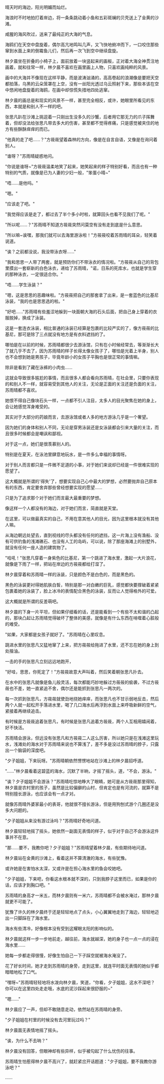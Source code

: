 <link rel="stylesheet" href="../../styles/text.css" />

晴天时的海边，阳光明媚而灿烂。

海浪时不时地拍打着岸边，将一条条跳动着小鱼和五彩斑斓的贝壳送上了金黄的沙滩。

咸腥的海风吹过，送来了最纯正的大海的气息。

海鸥们在天空中盘旋着，偶尔高亢地鸣叫几声，又飞快地俯冲而下，一口咬住那些窜到水面上来的倒霉鱼儿们，然后再一次飞到空中继续盘旋。

林夕晨坐在折叠的小椅子上，面前放着一块竖起来的画板，正对着大海全神贯注地画着，就和往常一样，林夕晨不喜欢在画里画上人物，只喜欢画纯粹的风景。

画中的大海并不像现在这样平静，而是波涛汹涌的，高高卷起的浪潮像是要把天空都拍落，乌黑的云朵笼罩在上空，没有一丝阳光透过乌云照射下来，那些本该在空中悠闲地盘旋着的海鸥，在画中却惊慌失措地四处逃窜。

林夕晨的画总是和现实的风景不一样，甚至完全相反，或许，她眼里所看见的东西，本就是和别人不一样的吧。

张思凡趴在沙滩上挑逗着一只刚出生没多久的沙蟹，后者用它那无力的爪子挥舞着，但却没法给张思凡带去多大的伤害，甚至都不觉得疼痛，只是感觉被夹住的地方有些酥酥痒痒的而已。

"他真的走了吧......？"方莜莜望着森林的方向，像是在自言自语，又像是在询问着别人。

"谁呀？"苏雨晴疑惑地问。

"你说是谁呀\~"方莜莜温柔地笑了起来，她笑起来的样子特别好看，而且也有一种特别的气质，就像是已为人妻的少妇一般，"笨蛋小晴\~"

"唔......是他吗。"

"嗯。"

"应该走了吧。"

"我觉得应该是走了，都过去了半个多小时啦，就算回头也看不见我们了呢。"

"所以呢......？"苏雨晴不知道方莜莜突然问莫空有没有走到底是什么意思。

"所以嘛\~诶嘿，那我们就可以去海里游泳啦！"方莜莜咬着苏雨晴的耳朵，轻笑着说道。

"诶？之前都没说，我没带泳衣呀......"

"我和思思一人带了两套，就是预防你们不带泳衣的情况啦。"方莜莜从自己的背包里摸出一套崭新的白色泳衣，递给了苏雨晴，"诺，日系的死库水，也就是学生穿的那种泳衣，一定很适合你。"

"唔......学生泳装？"

"嗯，这是思思的恶趣味啦。"方莜莜把自己的那套拿了出来，是一套蓝色的比基尼泳装，"我的也是思思选的啦。"

"好吧......"苏雨晴有些羞涩地躲到一块面朝大海的石头后面，把自己身上穿着的衣服脱掉，换成了泳装。

这是一套连衣泳装，相比普通的泳装已经算是包裹的比较严实的了，像方莜莜的比基尼，那可是除了三点就没有地方是有衣料遮挡的了。

哪怕是在以前的时候，苏雨晴都很少去游泳馆，只有在小时候经常去，等渐渐长大了就几乎不去了，因为苏雨晴的样子长得太像女孩子了，哪怕是光着上半身，别人也不会想到她是男孩子，毕竟年龄小的女孩子平胸也是很正常的事情嘛。

除非是看到了藏在泳裤的小肉虫......

这就会导致很多尴尬的事情，而且很多人都会看向苏雨晴，在社会里，只要你表现的和别人不一样，就容易受到其他人的关注，无论是正面的关注还是负面的关注，苏雨晴都不喜欢。

她恨不得自己像块石头一样，一点都不引人注目，太多人的目光聚焦在她的身上，会让她感觉浑身难受的。

其实对于大部分的药娘而言，去游泳馆或者人多的地方游泳几乎是一个奢望。

因为她们的身体和别人不同，无论是穿男泳装还是女泳装都会引来大量的关注，而且很多时候都会是嘲讽和鄙视。

对于这一点，她们是很羡慕别人的。

特别是在夏天，在泳池里肆意地玩水，是一件多么幸福的事情呀。

对于别人而言都只是一件微不足道的小事，对于她们来说却已经是一件很难实现的愿望了。

这大概就是所谓的'得失'了，想要实现自己心中最大的梦想，必然要抛弃自己原本有的东西，肯定要舍弃那些曾经想要实现的愿望......

只是为了追求那个对于她们而言最大最重要的梦想。

像这样一个人都没有的海边，对于她们而言，简直就是天堂。

在这里，可以做最真实的自己，不用在意其他人的目光，因为这里根本就没有其他人嘛。

从海边朝远处望去，直到视线的尽头都没有任何的遮挡，这一片海上没有渔船、没有可供钓鱼的浅滩礁石、也没有人工的岛屿，可以说，除了那座海滩上的别墅外，就没有任何一座人造的建筑物了。

"哈吼！"张思凡穿着一身紫色的比基尼，第一个跳进了海水里，激起一大片浪花，就像是下雨了一样，把站在岸边的方莜莜都给打湿了。

林夕晨穿着和苏雨晴一样的泳装，只是颜色不是白色的，而是黑色的。

黑色的泳装更衬得她肌肤白皙，特别是那一对白嫩的巨乳，感觉都快要撑破着紧紧包裹着她的泳装了，脸上冰冷的表情配合黑色的泳装，反而让人觉得格外的可爱。

这大概就是所谓的反差萌吧。

林夕晨的下身一片平坦，但如果仔细看的话，还是能看到一个有些不太和谐的凸起的，那块凸起让苏雨晴觉得破坏了整体的美感，就像是有什么东西在啃噬着心脏般的难受。

"如果，大家都是女孩子就好了。"苏雨晴在心里叹息。

跳进水里的张思凡又猛地窜了上来，把方莜莜给拖进了水里，还不忘在她的身上到处揩油。

一击的手的张思凡立刻远远地跑开，

"好哇，思思，你死定了！"方莜莜故意大声叫着，然后笑着朝张思凡扑去。

在水中的张思凡就像是鱼儿般灵活，每次都能巧妙地躲过方莜莜的偷袭，不过方莜莜也不差，她一直紧追不舍，偶尔还是能抓到张思凡一两次的。

每一次抓到张思凡，方莜莜就使劲地挠她痒痒，而张思凡也不甘示弱地反击，然后两个人就一起松开手落进水里，喝了几口海水后再浮到水面上来呼吸新鲜的空气，紧接着再继续追击。

有时候是方莜莜追着张思凡，有时候是张思凡追着方莜莜，两个人互相用嬉闹着，好不快活。

苏雨晴会游泳，但远没有张思凡和方莜莜二人这么厉害，所以她只是在浅滩这里玩水，浅滩处的海水对于苏雨晴来说也不算浅了，差不多是没过苏雨晴的脖子，只露出一个脑袋的深度吧。

"夕子姐姐，下来玩呀。"苏雨晴朝依然愣愣地站在沙滩上的林夕晨招呼道。

"......"林夕晨看着这碧蓝的海水，沉默了半晌，才摇了摇头，道，"不会，游泳。"

"诶？夕子姐姐不会游泳？"苏雨晴吃惊地睁大了眼睛，她可是从方莜莜那里得知，林夕晨是农村里的孩子，虽然是比较偏僻的山村，但肯定也是有河流的，就算不是特别擅长游泳，也应该会有一点才对。

就像苏雨晴外婆家最小的表哥，他就很不擅长游泳，但是用狗刨式游个几圈还是没多大问题的。

"夕子姐姐从来没有游过泳吗？"苏雨晴好奇地问道。

林夕晨轻轻地摇了摇头，她依然一副面无表情的样子，似乎对于自己不会游泳这件事并不在意。

"那......要不，我教你吧？夕子姐姐？"苏雨晴望着林夕晨，有些期待地问道。

林夕晨站在金黄的沙滩上，看着这并不算清澈的海水，有些犹豫。

或许她是在害怕水太深，又或许是在担心海水里的鱼会咬她吧。

"夕子姐姐，下来吧，你看这水根本就不深的，只到我脖子这里而已，如果是你的话，应该才到胸口吧。"

苏雨晴的身高才一米五，而林夕晨则有一米六，苏雨晴都不会被水淹过，那林夕晨就更不可能了。

犹豫了许久的林夕晨终于还是轻轻地点了点头，小心翼翼地走到了海边，轻轻地迈出一只脚踩在了海水里。

海水有些清冷，好像根本没有受到这耀眼太阳的影响似的。

林夕晨就这样一步一步地前走，越往前，海水就越深，她的身子也一点一点的浸在海水里......

她每一步都走得很慢，好像生怕自己一下子踩空就被海水淹没了。

花了好长时间，她才走到苏雨晴的身旁，走到这里，就连平时面无表情的她似乎都暗暗地松了口气。

"嘿呀\~"苏雨晴轻轻地将水泼向林夕晨，笑道，"你看，夕子姐姐，这水不深吧？你可以在这里四处走走哦，水底的泥沙踩起来很舒服的\~"

"嗯......"

林夕晨应了一声，但却不敢随意走动，依然站在苏雨晴的身旁。

"夕子姐姐在村里的时候没有去河里玩过吗？"

林夕晨面无表情地摇了摇头。

"诶，为什么不去呐？"

林夕晨没有回答，但眼神却有些异样，似乎被勾起了什么忧伤的往事。

苏雨晴生怕惹得林夕晨不高兴了，就赶紧岔开话题道："夕子姐姐，要不我教你游泳吧？"

......
